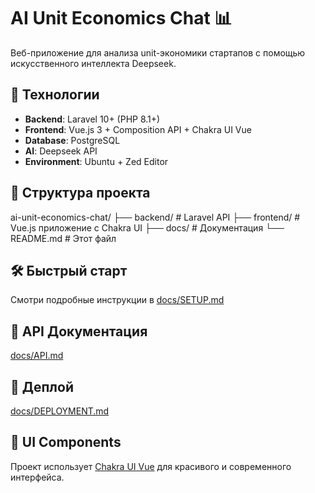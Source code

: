 # AI Unit Economics Chat 📊

Веб-приложение для анализа unit-экономики стартапов с помощью искусственного интеллекта Deepseek.

## 🚀 Технологии
- **Backend**: Laravel 10+ (PHP 8.1+)
- **Frontend**: Vue.js 3 + Composition API + Chakra UI Vue
- **Database**: PostgreSQL
- **AI**: Deepseek API
- **Environment**: Ubuntu + Zed Editor

## 📁 Структура проекта
ai-unit-economics-chat/
├── backend/ # Laravel API
├── frontend/ # Vue.js приложение с Chakra UI
├── docs/ # Документация
└── README.md # Этот файл


## 🛠️ Быстрый старт
Смотри подробные инструкции в [docs/SETUP.md](docs/SETUP.md)

## 📝 API Документация
[docs/API.md](docs/API.md)

## 🚀 Деплой
[docs/DEPLOYMENT.md](docs/DEPLOYMENT.md)

## 🎨 UI Components
Проект использует [Chakra UI Vue](https://vue.chakra-ui.com/) для красивого и современного интерфейса.
